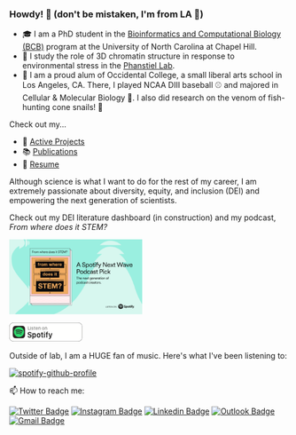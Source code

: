### Howdy! 🤠 (don't be mistaken, I'm from LA 🌴)

* 🎓 I am a PhD student in the [Bioinformatics and Computational Biology (BCB)](https://bcb.unc.edu/) program at the University of North Carolina at Chapel Hill.
* 🔬 I study the role of 3D chromatin structure in response to environmental stress in the [Phanstiel Lab](http://phanstiel-lab.med.unc.edu/).
* 🐯 I am a proud alum of Occidental College, a small liberal arts school in Los Angeles, CA. There, I played NCAA DIII baseball ⚾️ and majored in Cellular & Molecular Biology 🧬. I also did research on the venom of fish-hunting cone snails! 🐚

Check out my...
* 💾 [Active Projects](https://github.com/jpflores-13?tab=repositories)
* 📚 [Publications](https://orcid.org/my-orcid?orcid=0000-0001-5619-8990)
* 📜 [Resume](https://jpflores-13.github.io/cv/resume.html)

Although science is what I want to do for the rest of my career, I am extremely passionate about diversity, equity, and inclusion (DEI) and empowering the next generation of scientists.

Check out my DEI literature dashboard (in construction) and my podcast, _From where does it STEM?_ 

<img src="assets/Spotify_NextWave_Wrap-Up-Social-Assets_1920x1080 From where does it STEM.png" align="center" width="240" height="135">

[<img src="assets/spotify_en.png">](https://open.spotify.com/show/1KLdFOVbk70n2qAz6zcdv2?si=071251fffec04685)

Outside of lab, I am a HUGE fan of music. Here's what I've been listening to:

[![spotify-github-profile](https://spotify-github-profile.vercel.app/api/view?uid=1246212565&cover_image=true&theme=novatorem&show_offline=false&background_color=121212&interchange=false&bar_color=53b14f&bar_color_cover=false)](https://open.spotify.com/user/1246212565?si=e4b417f50fbd48ff)

📫 How to reach me:

[![Twitter Badge](https://img.shields.io/badge/Twitter-1DA1F2?style=for-the-badge&logo=twitter&logoColor=white)](https://twitter.com/jpflores_31) [![Instagram Badge](https://img.shields.io/badge/Instagram-E4405F?style=for-the-badge&logo=instagram&logoColor=white
)](https://www.instagram.com/jpflores_31/) [![Linkedin Badge](https://img.shields.io/badge/LinkedIn-0077B5?style=for-the-badge&logo=linkedin&logoColor=white)](https://www.linkedin.com/in/john-patrick-flores/) [![Outlook Badge](https://img.shields.io/badge/Microsoft_Outlook-0078D4?style=for-the-badge&logo=microsoft-outlook&logoColor=white
)](mailto:jflores@unc.edu) [![Gmail Badge](https://img.shields.io/badge/Gmail-D14836?style=for-the-badge&logo=gmail&logoColor=white)](mailto:jpflores013@gmail.com)

